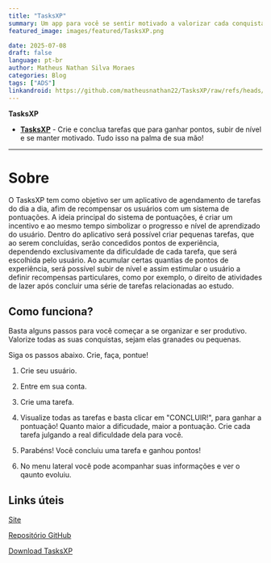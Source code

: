 ```yaml
---
title: "TasksXP" 
summary: Um app para você se sentir motivado a valorizar cada conquista, cada atitude, cada tarefa. Faça e pontue! Esse é o TasksXP.
featured_image: images/featured/TasksXP.png

date: 2025-07-08
draft: false 
language: pt-br 
author: Matheus Nathan Silva Moraes 
categories: Blog
tags: ["ADS"] 
linkandroid: https://github.com/matheusnathan22/TasksXP/raw/refs/heads/main/TasksXP.apk
---
```



**TasksXP**

- [**TasksXP**](https://github.com/matheusnathan22/TasksXP) \- Crie e conclua tarefas que para ganhar pontos, subir de nível e se manter
motivado. Tudo isso na palma de sua mão!

---

# Sobre
O TasksXP tem como objetivo ser um aplicativo de agendamento de tarefas do dia a dia, afim de recompensar os usuários com um sistema de pontuações. A ideia principal do sistema de pontuações, é criar um incentivo e ao mesmo tempo simbolizar o progresso e nível de aprendizado do usuário. Dentro do aplicativo será possível criar pequenas tarefas, que ao serem concluídas, serão concedidos pontos de experiência, dependendo exclusivamente da dificuldade de cada tarefa, que será escolhida pelo usuário. Ao acumular certas quantias de pontos de experiência, será possível subir de nível e assim estimular o usuário a definir recompensas particulares, como por exemplo, o direito de atividades de lazer após concluir uma série de tarefas relacionadas ao estudo.

## Como funciona?
Basta alguns passos para você começar a se organizar e ser produtivo. Valorize todas as suas conquistas, sejam elas granades ou pequenas.

Siga os passos abaixo. Crie, faça, pontue!

1. Crie seu usuário.

2. Entre em sua conta.

3. Crie uma tarefa.

4. Visualize todas as tarefas e basta clicar em "CONCLUIR!", para ganhar a pontuação! Quanto maior a dificudade, maior a pontuação. Crie cada tarefa julgando a real dificuldade dela para você.

5. Parabéns! Você concluiu uma tarefa e ganhou pontos!

6. No menu lateral você pode acompanhar suas informações e ver o qaunto evoluiu.

## Links úteis

[Site](https://matheusnathan22.github.io/TasksXP/)

[Repositório GitHub](https://github.com/matheusnathan22/TasksXP)

[Download TasksXP](https://github.com/matheusnathan22/TasksXP/raw/refs/heads/main/TasksXP.apk)